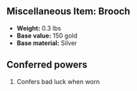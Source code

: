 ## Miscellaneous Item: Brooch

- **Weight:** 0.3 lbs
- **Base value:** 150 gold
- **Base material:** Silver

## Conferred powers

1. Confers bad luck when worn

